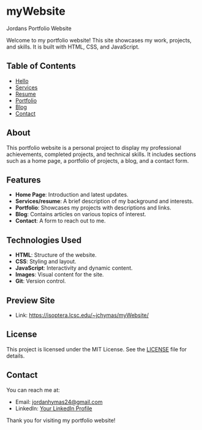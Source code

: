 # myWebsite
Jordans Portfolio Website


Welcome to my portfolio website! This site showcases my work, projects, and skills. It is built with HTML, CSS, and JavaScript.

## Table of Contents

- [Hello](#home)
- [Services](#services)
- [Resume](#resume)
- [Portfolio](#portfolio)
- [Blog](#blog)
- [Contact](#contact)

## About

This portfolio website is a personal project to display my professional achievements, completed projects, and technical skills. It includes sections such as a home page, a portfolio of projects, a blog, and a contact form.

## Features

- **Home Page**: Introduction and latest updates.
- **Services/resume**: A brief description of my background and interests.
- **Portfolio**: Showcases my projects with descriptions and links.
- **Blog**: Contains articles on various topics of interest.
- **Contact**: A form to reach out to me.

## Technologies Used

- **HTML**: Structure of the website.
- **CSS**: Styling and layout.
- **JavaScript**: Interactivity and dynamic content.
- **Images**: Visual content for the site.
- **Git**: Version control.


## Preview Site 
- Link: https://isoptera.lcsc.edu/~jchymas/myWebsite/



## License

This project is licensed under the MIT License. See the [LICENSE](LICENSE) file for details.

## Contact

You can reach me at:
- Email: jordanhymas24@gmail.com
- LinkedIn: [Your LinkedIn Profile](https://www.linkedin.com/in/jordan-hymas-85bb30307/)

Thank you for visiting my portfolio website!
